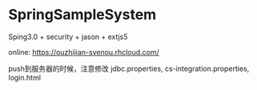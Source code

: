 # SpringSampleSystem
Sping3.0 + security + jason + extjs5

online: https://ouzhijian-svenou.rhcloud.com/

push到服务器的时候，注意修改 jdbc.properties, cs-integration.properties, login.html
